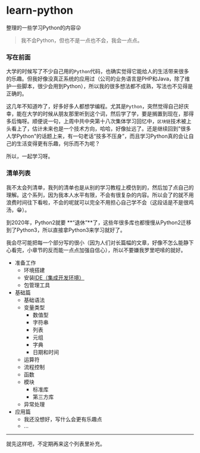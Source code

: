 # learn-python
整理的一些学习Python的内容😜


> 我不会Python，但也不是一点也不会，我会一点点。


### 写在前面

大学的时候写了不少自己用的`Python`代码，也确实觉得它能给人的生活带来很多的乐趣。但我好像没真正系统的应用过（公司的业务语言是PHP和Java，除了维护一些脚本，很少会用到Python），所以我的很多想法都不成熟，写法也不见得是正确的。

这几年不知道咋了，好多好多人都想学编程。尤其是`Python`，突然觉得自己好庆幸，能在大学的时候从朋友那里听到这个词，然后学了学，要是搁置到现在，那得多后悔呀。顺便说一句，上周中共中央第十八次集体学习回忆中，`区块链`技术被上头看上了，估计未来也是一个技术方向，哈哈，好像扯远了。还是继续回到"很多人学Python"的话题上来，有一句老话“技多不压身”，而且学习Python真的会让自己的生活变得更有乐趣，何乐而不为呢？


所以，一起学习呀。

### 清单列表

我不太会列清单，我列的清单也是从别的学习教程上模仿到的，然后加了点自己的理解。这个系列，因为我本人水平有限，不会有很复杂的内容。所以会了的就不用浪费时间往下看啦，不会的呢就可以完全不用担心自己学不会（这段话是不是很鸡汤，😁）。

到2020年，Python2就要 **“退休”**了，这些年很多库也都慢慢从Python2迁移到了Python3，所以直接拿Python3来学习就好了。

我会尽可能把每一个部分写的很小（因为人们对长篇幅的文章，好像不怎么能静下心看完，小章节的反而能一点点加强自信心），所以不要嫌我罗里吧嗦的就好。


- 准备工作
  - 环境搭建
  - 安装[IDE（集成开发环境）](https://baike.baidu.com/item/%E9%9B%86%E6%88%90%E5%BC%80%E5%8F%91%E7%8E%AF%E5%A2%83/298524?fromtitle=IDE&fromid=8232086)
  - 包管理工具
- 基础篇
  - 基础语法
  - 变量类型
    - 数值型
    - 字符串
    - 列表
    - 元组
    - 字典
    - 日期和时间
  - 运算符
  - 流程控制
  - 函数
  - 模块
    - 标准库
    - 第三方库
  - 异常处理
- 应用篇
  - 我还没想好，写什么会更有乐趣点
  - ...
 
---

就先这样吧，不定期再来这个列表里补充。
